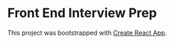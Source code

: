 # Front End Interview Prep

This project was bootstrapped with [Create React App](https://github.com/facebook/create-react-app).
